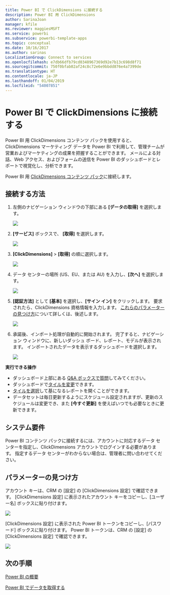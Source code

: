 ```yaml
---
title: Power BI で ClickDimensions に接続する
description: Power BI 用 ClickDimensions
author: SarinaJoan
manager: kfile
ms.reviewer: maggiesMSFT
ms.service: powerbi
ms.subservice: powerbi-template-apps
ms.topic: conceptual
ms.date: 10/16/2017
ms.author: sarinas
LocalizationGroup: Connect to services
ms.openlocfilehash: e7db66dfb79cd0348967369d92e7b13c698d8f71
ms.sourcegitcommit: 750f0bfab02af24c8c72e6e9bbdd876e4a7399de
ms.translationtype: HT
ms.contentlocale: ja-JP
ms.lasthandoff: 01/04/2019
ms.locfileid: "54007851"
---
```

# <a name="connect-to-clickdimensions-with-power-bi"></a>Power BI で ClickDimensions に接続する
Power BI 用 ClickDimensions コンテンツ パックを使用すると、ClickDimensions マーケティング データを Power BI で利用して、管理チームが営業およびマーケティングの成果を把握することができます。 メールによる対話、Web アクセス、およびフォームの送信を Power BI のダッシュボードとレポートで視覚化し、分析できます。

Power BI 用 [ClickDimensions コンテンツ パック](https://app.powerbi.com/getdata/services/click-dimensions)に接続します。

## <a name="how-to-connect"></a>接続する方法
1. 左側のナビゲーション ウィンドウの下部にある **[データの取得]** を選択します。
   
   ![](media/service-connect-to-clickdimensions/getdata.png)
2. **[サービス]** ボックスで、 **[取得]** を選択します。
   
   ![](media/service-connect-to-clickdimensions/services.png)
3. **[ClickDimensions]** \> **[取得]** の順に選択します。
   
   ![](media/service-connect-to-clickdimensions/clickdimensions.png)
4. データ センターの場所 (US、EU、または AU) を入力し、**[次へ]** を選択します。
   
   ![](media/service-connect-to-clickdimensions/params.png)
5. **[認証方法]** として **[基本]** を選択し、**[サイン イン]** をクリックします。 要求されたら、ClickDimensions 資格情報を入力します。 [これらのパラメーターの見つけ方](#FindingParams)について詳しくは、後述します。
   
    ![](media/service-connect-to-clickdimensions/creds.png)
6. 承諾後、インポート処理が自動的に開始されます。 完了すると、ナビゲーション ウィンドウに、新しいダッシュ ボード、レポート、モデルが表示されます。 インポートされたデータを表示するダッシュボードを選択します。
   
     ![](media/service-connect-to-clickdimensions/dashboard.png)

**実行できる操作**

* ダッシュボード上部にある [Q&A ボックスで質問](consumer/end-user-q-and-a.md)してみてください。
* ダッシュボードで[タイルを変更](service-dashboard-edit-tile.md)できます。
* [タイルを選択](consumer/end-user-tiles.md)して基になるレポートを開くことができます。
* データセットは毎日更新するようにスケジュール設定されますが、更新のスケジュールは変更でき、また **[今すぐ更新]** を使えばいつでも必要なときに更新できます。

## <a name="system-requirements"></a>システム要件
Power BI コンテンツ パックに接続するには、アカウントに対応するデータ センターを指定し、ClickDimensions アカウントでログインする必要があります。 指定するデータ センターがわからない場合は、管理者に問い合わせてください。

<a name="FindingParams"></a>

## <a name="finding-parameters"></a>パラメーターの見つけ方
アカウント キーは、CRM の [設定] の [ClickDimensions 設定] で確認できます。 [ClickDimensions 設定] に表示されたアカウント キーをコピーし、[ユーザー名] ボックスに貼り付けます。  

![](media/service-connect-to-clickdimensions/crm.png)  

[ClickDimensions 設定] に表示された Power BI トークンをコピーし、[パスワード] ボックスに貼り付けます。 Power BI トークンは、CRM の [設定] の [ClickDimensions 設定] で確認できます。  

![](media/service-connect-to-clickdimensions/crm2.png)  

## <a name="next-steps"></a>次の手順
[Power BI の概要](service-get-started.md)

[Power BI でデータを取得する](service-get-data.md)

